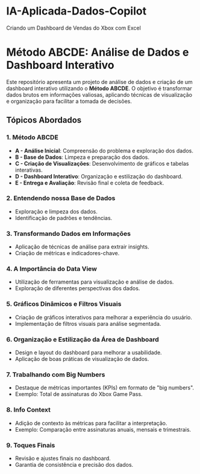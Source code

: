 # IA-Aplicada-Dados-Copilot
Criando um Dashboard de Vendas do Xbox com Excel


# Método ABCDE: Análise de Dados e Dashboard Interativo

Este repositório apresenta um projeto de análise de dados e criação de um dashboard interativo utilizando o **Método ABCDE**. O objetivo é transformar dados brutos em informações valiosas, aplicando técnicas de visualização e organização para facilitar a tomada de decisões.

## Tópicos Abordados

### 1. Método ABCDE
- **A - Análise Inicial**: Compreensão do problema e exploração dos dados.
- **B - Base de Dados**: Limpeza e preparação dos dados.
- **C - Criação de Visualizações**: Desenvolvimento de gráficos e tabelas interativas.
- **D - Dashboard Interativo**: Organização e estilização do dashboard.
- **E - Entrega e Avaliação**: Revisão final e coleta de feedback.

### 2. Entendendo nossa Base de Dados
- Exploração e limpeza dos dados.
- Identificação de padrões e tendências.

### 3. Transformando Dados em Informações
- Aplicação de técnicas de análise para extrair insights.
- Criação de métricas e indicadores-chave.

### 4. A Importância do Data View
- Utilização de ferramentas para visualização e análise de dados.
- Exploração de diferentes perspectivas dos dados.

### 5. Gráficos Dinâmicos e Filtros Visuais
- Criação de gráficos interativos para melhorar a experiência do usuário.
- Implementação de filtros visuais para análise segmentada.

### 6. Organização e Estilização da Área de Dashboard
- Design e layout do dashboard para melhorar a usabilidade.
- Aplicação de boas práticas de visualização de dados.

### 7. Trabalhando com Big Numbers
- Destaque de métricas importantes (KPIs) em formato de "big numbers".
- Exemplo: Total de assinaturas do Xbox Game Pass.

### 8. Info Context
- Adição de contexto às métricas para facilitar a interpretação.
- Exemplo: Comparação entre assinaturas anuais, mensais e trimestrais.

### 9. Toques Finais
- Revisão e ajustes finais no dashboard.
- Garantia de consistência e precisão dos dados.
